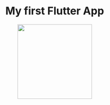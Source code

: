 <h1 align="center"> My first Flutter App</h1>


<p align="center">
   <a href="https://www.linkedin.com/in/makremhm/">
    <img src="https://cdn.business2community.com/wp-content/uploads/2016/02/View-my-LinkedIn-profile-image-3-300x140.png.png" style="
    width: 200px;">
  </a>
</p>
